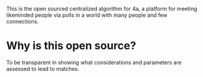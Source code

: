 This is the open sourced centralized algorithm for 4a, a platform for meeting likeminded people via polls in a world with many people and few connections.

# Why is this open source?

To be transparent in showing what considerations and parameters are assessed to lead to matches. 
